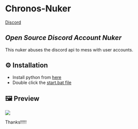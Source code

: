 # Chronos-Nuker
[Discord](https://dsc.gg/lalpha)

## _Open Source Discord Account Nuker_
This nuker abuses the discord api to mess with user accounts.

## ⚙️ Installation
- Install python from [here](https://www.python.org/)
- Double click the [start.bat file](./start.bat)

## 🖼️ Preview

![](./images/terminal.png)

Thanks!!!!!
